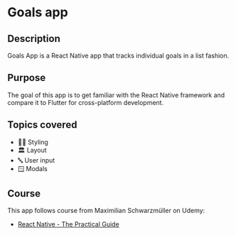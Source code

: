 # Goals app

## Description

Goals App is a React Native app that tracks individual goals in a list fashion.

## Purpose

The goal of this app is to get familiar with the React Native framework and compare it to Flutter for cross-platform
development.

## Topics covered

- 👨‍🎨 Styling
- 🏛️ Layout
- 🔤 User input
- 🪟 Modals

## Course

This app follows course from Maximilian Schwarzmüller on Udemy:

- [React Native - The Practical Guide](https://www.udemy.com/course/react-native-the-practical-guide/)